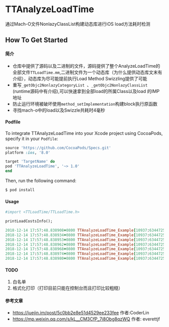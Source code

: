 # TTAnalyzeLoadTime
通过Mach-O文件NonlazyClassList构建动态库进行iOS load方法耗时检测

## How To Get Started
#### 简介
* 仓库中提供了源码以及二进制的文件，源码提供了整个AnalyzeLoadTime的全部文件`TTLoadTime.mm`,二进制文件为一个动态库（为什么提供动态库文末有介绍），动态库为尽可能提前执行Load Method Swizzling提供了可能
* 重写`_getObjc2NonlazyCategoryList `、`_getObjc2NonlazyClassList `(runtime源码中有介绍),可以快速拿到全部load的所属Class以及load 的IMP地址
* 防止运行环境被破坏使用`method_setImplementation`构建block执行原函数
* 寻找mach-o中的load以及Swizzle共耗时4毫秒


#### Podfile

To integrate TTAnalyzeLoadTime into your Xcode project using CocoaPods, specify it in your `Podfile`:

```ruby
source 'https://github.com/CocoaPods/Specs.git'
platform :ios, '8.0'

target 'TargetName' do
pod 'TTAnalyzeLoadTime', '~> 1.0'
end
```

Then, run the following command:

```bash
$ pod install
```

#### Usage

```ruby
#import <TTLoadTime/TTLoadTime.h>

printLoadCostsInfo();

2018-12-14 17:57:48.838908+0800 TTAnalyzeLoadTime_Example[10937:6344725] >> all load cost info below :
2018-12-14 17:57:48.838934+0800 TTAnalyzeLoadTime_Example[10937:6344725] 
2018-12-14 17:57:48.838953+0800 TTAnalyzeLoadTime_Example[10937:6344725] PodLoadTime - 0.005083391442894936ms
2018-12-14 17:57:48.838962+0800 TTAnalyzeLoadTime_Example[10937:6344725] PodLoadTime(LoadTimer) - 0.005166628398001194ms
2018-12-14 17:57:48.838968+0800 TTAnalyzeLoadTime_Example[10937:6344725] TTViewController - 0.02345838584005833ms
2018-12-14 17:57:48.838974+0800 TTAnalyzeLoadTime_Example[10937:6344725] TTViewController(LoadTimer) - 0.005333335138857365ms
2018-12-14 17:57:48.838980+0800 TTAnalyzeLoadTime_Example[10937:6344725] 
```

#### TODO

1. 白名单
2. 格式化打印（打印目前只能在控制台而且打印比较粗糙）


#### 参考文章

* https://juejin.im/post/5c0bb2e8e51d4529ee233fee 作者:CoderLin
* https://mp.weixin.qq.com/s/kL__CM3CfP_7i8Obg8qzWQ 作者: everettjf

